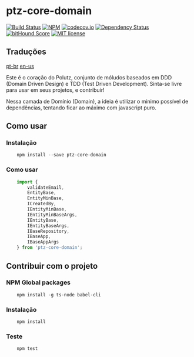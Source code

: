 # ptz-core-domain

[![Build Status](https://travis-ci.org/polutz/ptz-core-domain.svg)](https://travis-ci.org/polutz/ptz-core-domain)
[![NPM](https://img.shields.io/npm/v/ptz-core-domain.svg)](https://www.npmjs.com/package/ptz-core-domain)
[![codecov.io](http://codecov.io/github/polutz/ptz-core-domain/coverage.svg)](http://codecov.io/github/polutz/ptz-core-domain)
[![Dependency Status](https://gemnasium.com/polutz/ptz-core-domain.svg)](https://gemnasium.com/polutz/ptz-core-domain)
[![bitHound Score](https://www.bithound.io/github/gotwarlost/istanbul/badges/score.svg)](https://www.bithound.io/github/polutz/ptz-core-domain)
[![MIT license](http://img.shields.io/badge/license-MIT-brightgreen.svg)](http://opensource.org/licenses/MIT)

## Traduções
[pt-br](https://github.com/polutz/ptz-core-domain/blob/master/README.pt-br.md)
[en-us](https://github.com/polutz/ptz-core-domain/blob/master/README.md)

Este é o coração do Polutz, conjunto de móludos baseados em DDD (Domain Driven Design) 
e TDD (Test Driven Development).
Sinta-se livre para usar em seus projetos, e contribuir!

Nessa camada de Domínio (Domain), a ideia é utilizar o minimo possível de dependências, 
tentando ficar ao máximo com javascript puro.


## Como usar

### Instalação
```
    npm install --save ptz-core-domain
```

### Como usar
```javascript    
    import {
        validateEmail,
        EntityBase,
        EntityMinBase,
        ICreatedBy,
        IEntityMinBase,
        IEntityMinBaseArgs,
        IEntityBase,
        IEntityBaseArgs,
        IBaseRepository,
        IBaseApp,
        IBaseAppArgs
    } from 'ptz-core-domain';
```

## Contribuir com o projeto

### NPM Global packages
```
    npm install -g ts-node babel-cli
```

### Instalação
```
    npm install   
```

### Teste
```
    npm test
```

